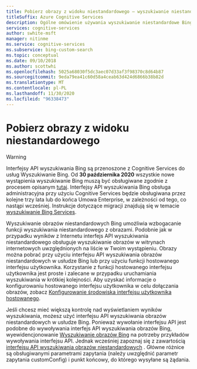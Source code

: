 ```yaml
---
title: Pobierz obrazy z widoku niestandardowego — wyszukiwanie niestandardowe Bing
titleSuffix: Azure Cognitive Services
description: Ogólne omówienie używania wyszukiwanie niestandardowe Bing do pobierania obrazów z widoku niestandardowego sieci Web.
services: cognitive-services
author: swhite-msft
manager: nitinme
ms.service: cognitive-services
ms.subservice: bing-custom-search
ms.topic: conceptual
ms.date: 09/10/2018
ms.author: scottwhi
ms.openlocfilehash: 5025a68030f5dc3aec07d33af3f98370c8d64b87
ms.sourcegitcommit: 9eda79ea41c60d58a4ceab63d424d6866b38b82d
ms.translationtype: MT
ms.contentlocale: pl-PL
ms.lasthandoff: 11/30/2020
ms.locfileid: "96338473"
---
```

# <a name="get-images-from-your-custom-view"></a>Pobierz obrazy z widoku niestandardowego

> [!WARNING]
> Interfejsy API wyszukiwania Bing są przenoszone z Cognitive Services do usług Wyszukiwanie Bing. Od **30 października 2020** wszystkie nowe wystąpienia wyszukiwanie Bing muszą być obsługiwane zgodnie z procesem opisanym [tutaj](/bing/search-apis/bing-web-search/create-bing-search-service-resource).
> Interfejsy API wyszukiwania Bing obsługa administracyjna przy użyciu Cognitive Services będzie obsługiwana przez kolejne trzy lata lub do końca Umowa Enterprise, w zależności od tego, co nastąpi wcześniej.
> Instrukcje dotyczące migracji znajdują się w temacie [wyszukiwanie Bing Services](/bing/search-apis/bing-web-search/create-bing-search-service-resource).

Wyszukiwanie obrazów niestandardowych Bing umożliwia wzbogacanie funkcji wyszukiwania niestandardowego z obrazami. Podobnie jak w przypadku wyników z Internetu interfejs API wyszukiwania niestandardowego obsługuje wyszukiwanie obrazów w witrynach internetowych uwzględnionych na liście w Twoim wystąpieniu. Obrazy można pobrać przy użyciu interfejsu API wyszukiwania obrazów niestandardowych w usłudze Bing lub przy użyciu funkcji hostowanego interfejsu użytkownika. Korzystanie z funkcji hostowanego interfejsu użytkownika jest proste i zalecane w przypadku uruchamiania wyszukiwania w krótkiej kolejności.  Aby uzyskać informacje o konfigurowaniu hostowanego interfejsu użytkownika w celu dołączania obrazów, zobacz [Konfigurowanie środowiska interfejsu użytkownika hostowanego](hosted-ui.md).

Jeśli chcesz mieć większą kontrolę nad wyświetlaniem wyników wyszukiwania, możesz użyć interfejsu API wyszukiwania obrazów niestandardowych w usłudze Bing. Ponieważ wywołanie interfejsu API jest podobne do wywoływania interfejs API wyszukiwania obrazów Bing, wyewidencjonowanie [Wyszukiwanie obrazów Bing](../Bing-Image-Search/overview.md) na potrzeby przykładów wywoływania interfejsu API. Jednak wcześniej zapoznaj się z zawartością [interfejsu API wyszukiwania obrazów niestandardowych](/rest/api/cognitiveservices-bingsearch/bing-custom-images-api-v7-reference) . Główne różnice są obsługiwanymi parametrami zapytania (należy uwzględnić parametr zapytania customConfig) i punkt końcowy, do którego wysyłane są żądania.

<!--
## Next steps

[Call your custom view](search-your-custom-view.md)
-->